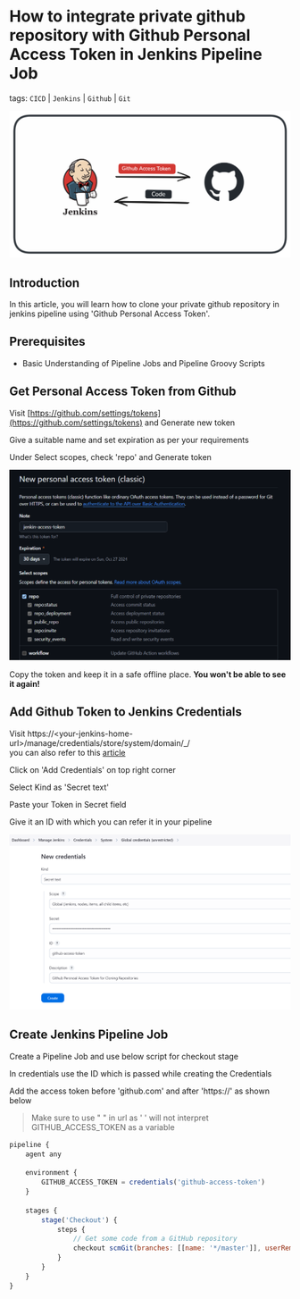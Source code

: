 # How to integrate private github repository with Github Personal Access Token in Jenkins Pipeline Job

tags: `CICD` | `Jenkins` | `Github` | `Git`

![how-to-integrate-github-jenkins-with-github-personal-access-token](../assets/covers/3-integrate-github-jenkins-using-github-access-token.png)

## **Introduction**

In this article, you will learn how to clone your private github repository in jenkins pipeline using 'Github Personal Access Token'.

## **Prerequisites**

* Basic Understanding of Pipeline Jobs and Pipeline Groovy Scripts

## **Get Personal Access Token from Github**

Visit [https://github.com/settings/tokens](https://github.com/settings/tokens) and Generate new token

Give a suitable name and set expiration as per your requirements

Under Select scopes, check 'repo' and Generate token

![github-personal-access-token](../assets/snaps/github-personal-access-token.png)

Copy the token and keep it in a safe offline place. **You won't be able to see it again!**

## **Add Github Token to Jenkins Credentials**

Visit https://&lt;your-jenkins-home-url&gt;/manage/credentials/store/system/domain/\_/  
you can also refer to this [article](https://jaypnchl.hashnode.dev/how-to-handle-sensitive-data-in-jenkins-pipeline)

Click on 'Add Credentials' on top right corner

Select Kind as 'Secret text'

Paste your Token in Secret field

Give it an ID with which you can refer it in your pipeline

![jenkins-github-access-token-credentials](../assets/snaps/jenkins-github-access-token-credentials.png)

## **Create Jenkins Pipeline Job**

Create a Pipeline Job and use below script for checkout stage

In credentials use the ID which is passed while creating the Credentials

Add the access token before 'github.com' and after 'https://' as shown below

> Make sure to use " " in url as ' ' will not interpret GITHUB\_ACCESS\_TOKEN as a variable

```javascript
pipeline {
    agent any
    
    environment {
        GITHUB_ACCESS_TOKEN = credentials('github-access-token')
    }

    stages {
        stage('Checkout') {
            steps {
                // Get some code from a GitHub repository
                checkout scmGit(branches: [[name: '*/master']], userRemoteConfigs: [[url: "https://$GITHUB_ACCESS_TOKEN@github.com/jaypnchl/twitter-bot.git"]])
            }
        }
    }
}
```